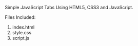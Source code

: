 Simple JavaScript Tabs Using HTML5, CSS3 and JavaScript.

Files Included:

1. index.html
2. style.css
3. script.js
